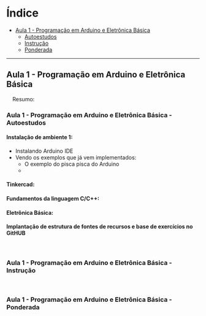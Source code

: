 # Índice

- [Aula 1 - Programação em Arduino e Eletrônica Básica](#1)
  - [Autoestudos](#1-autoestudo)
  - [Instrução](#1-instrucao)
  - [Ponderada](#1-ponderada)

---

## <a name="1"></a> Aula 1 - Programação em Arduino e Eletrônica Básica
&nbsp;&nbsp;&nbsp;&nbsp;Resumo: 
<br>

### <a name="1-autoestudo"></a> Aula 1 - Programação em Arduino e Eletrônica Básica - Autoestudos
#### **Instalação de ambiente 1:**
- Instalando Arduino IDE
- Vendo os exemplos que já vem implementados:
    - O exemplo do pisca pisca do Arduino
    - 


#### **Tinkercad:**


#### **Fundamentos da linguagem C/C++:**


#### **Eletrônica Básica:**

#### **Implantação de estrutura de fontes de recursos e base de exercícios no GitHUB**

<br>

### <a name="1-instrucao"></a> Aula 1 - Programação em Arduino e Eletrônica Básica - Instrução


<br>

### <a name="1-ponderada"></a> Aula 1 - Programação em Arduino e Eletrônica Básica - Ponderada